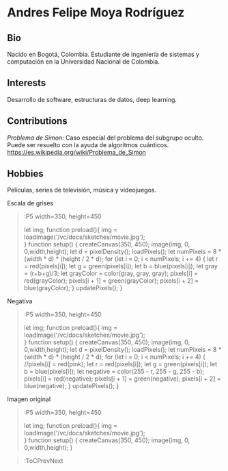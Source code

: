 # Andres Felipe Moya Rodríguez

## Bio
Nacido en Bogotá, Colombia.
Estudiante de ingeniería de sistemas y computación en la Universidad Nacional de Colombia.

## Interests

Desarrollo de software, estructuras de datos, deep learning.

## Contributions

*Problema de Simon*: Caso especial del problema del subgrupo oculto. Puede ser resuelto con la ayuda de algoritmos cuánticos.
https://es.wikipedia.org/wiki/Problema_de_Simon

## Hobbies

Películas, series de televisión, música y videojuegos.

Escala de grises

> :P5 width=350, height=450
>
> let img;
> function preload(){
>   img = loadImage('/vc/docs/sketches/movie.jpg');   
>}
> function setup() {
>   createCanvas(350, 450);
>   image(img, 0, 0,width,height);
>   let d = pixelDensity();
>   loadPixels();
>   let numPixels = 8 * (width * d) * (height / 2 * d);
>   for (let i = 0; i < numPixels; i += 4) {
>      let r = red(pixels[i]);
>      let g = green(pixels[i]);
>      let b = blue(pixels[i]);
>      let gray = (r+b+g)/3;
>      let grayColor = color(gray, gray, gray);
>      pixels[i] = red(grayColor);
>      pixels[i + 1] = green(grayColor);
>      pixels[i + 2] = blue(grayColor);
>    }
>   updatePixels();
> }

Negativa

> :P5 width=350, height=450
>
> let img;
> function preload(){
>   img = loadImage('/vc/docs/sketches/movie.jpg');   
>}
> function setup() {
>   createCanvas(350, 450);
>   image(img, 0, 0,width,height);
>   let d = pixelDensity();
>   loadPixels();
>   let numPixels = 8 * (width * d) * (height / 2 * d);
>   for (let i = 0; i < numPixels; i += 4) {
>      //pixels[i] = red(pink);
>      let r = red(pixels[i]);
>      let g = green(pixels[i]);
>      let b = blue(pixels[i]);
>      let negative = color(255 - r, 255 - g, 255 - b);
>      pixels[i] = red(negative);
>      pixels[i + 1] = green(negative);
>      pixels[i + 2] = blue(negative);
>    }
>   updatePixels();
> }




Imagen original

> :P5 width=350, height=450
>
> let img;
> function preload(){
>   img = loadImage('/vc/docs/sketches/movie.jpg');   
>}
> function setup() {
>   createCanvas(350, 450);
>   image(img, 0, 0,width,height);
> }

> :ToCPrevNext